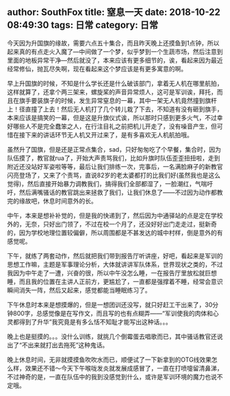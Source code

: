 author: SouthFox
title: 窒息一天
date: 2018-10-22 08:49:30
tags: 日常
category: 日常
---

今天因为升国旗的缘故，需要六点五十集合，而且昨天晚上还摸鱼到1点钟，所以起来真的有点走火入魔了&mdash;中间做了一个梦，似乎梦到一个生蔬市场，然后注意到里面的地板异常干净&mdash;然后就没了，本来应该有更多细节的，诶，看起来因为最近经常修仙，抛瓦尽失啊，现在看起来这个梦应该是有更多寓意的啊。

<!--more-->

早上升国旗的时候，不知是什么学长还是什么破该部门，拿着无人机在哪里航拍，这样就算了，还拿个两三架来，螺旋桨的声音异常烦人，这可是军训诶，拜托，而且在旗手要装旗子的时候，发生异常窒息的一幕，其中一架无人机竟然撞到旗杆上！径直撞了上去！然后无人机打了几个转儿栽了下去，不知道有没有砸到旗手，本来应该是搞笑的一幕，但是这是升旗仪式诶，所以那时只感到更多火气，不过幸好哪些人不是完全蠢笨之人，在行注目礼之前把机儿开走了，没有噪音产生，但可惜在接下来的讲话环节无人机又开过来了，是有多喜欢无人机航拍哦。

虽然升了国旗，但是还是正常点集合，sad，只好匆匆吃了个早餐，集合时，因为队伍摸了，教官就rua了，开始大声责骂我们，比如升旗时队伍歪歪扭扭啦，走到附近还没站好军姿啦等等，最后让我们排练一次，完事后，一名满脸麻子的新教官闪亮登场了，又来了个责骂，直说82岁的老太婆都打的比我们好(虽然我也是这么觉得)，然后直接开始暴力调教我们，搞得我们全部都湿了，一脸潮红，气喘吁吁，然后满嘴骚话的教官跳出来拯救了我们，让我们休息了&mdash;&mdash;不过因为动作都教完的缘故吧，休息时间意外的长。

中午，本来是想补补觉的，但是我的快递到了，然后因为中通驿站的点是定在学校外的，无奈，只好出门领了，不过在校一个月了，还没好好出门走走过，挺新奇的，因为学校地理位置较偏僻，所以周围都是不甚发达的城中村样，倒是意外的有感觉呢。

下午，就练了两套动作，然后就把我们带到报告厅听讲座，好吧，看起来是军训的思想工作嘛，主题是军事理论分析，大体就讲讲军队体系，世界现状之类的，不过我因为中午走了一遭，兴奋的很，所以中午没怎么睡，一在报告厅里放松就巨想睡，而且我的位置在主讲人正前方，更尴尬了，一直都是强撑着不睡，经常会意识瞬间消失一阵，然后又起来，感觉都能当睡眠练习了。

下午休息时本来是想摸爆的，但是一想团训还没写，就只好赶工干出来了，30分钟800字，总感觉像是在写作文，而且写的也有点糊弄&mdash;&mdash;&ldquo;军训使我的肉体和心灵都得到了升华&rdquo;我究竟是有多么恬不知耻才能写出这种话。。。

 晚上也是挺摸的。。。没什么训练，就挑几个倒霉蛋去唱歌而已，其中骚话教官还说出了&ldquo;不出来就打出去拖死&rdquo;这种鬼话。

晚上休息时间，无非就摸摸鱼吹吹水而已，顺便试了一下新拿到的OTG线效果怎么样，效果还不错～今天下午喉咙发炎就发展成感冒了，一直在打喷嚏留清鼻涕，不过神奇的是，一直在队伍中的我到没感觉到什么，或许是军训环境的魔力也说不定哦。